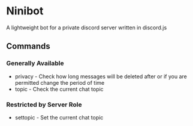 # Ninibot #

A lightweight bot for a private discord server written in discord.js

## Commands ##
### Generally Available ###
* privacy - Check how long messages will be deleted after or if you are permitted change the period of time
* topic - Check the current chat topic
### Restricted by Server Role ###
* settopic - Set the current chat topic
